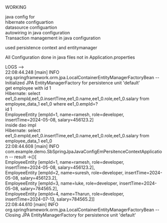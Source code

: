 


WORKING  

java config for   
hibernate configuartion  
datasource configuartion  
autowiring in java configuration  
Transaction management in java configuration  

used persistence context and entitymanager  


All Configuration done in java files not in Application.properties  

LOGS -->  
22:08:44.248 [main] INFO org.springframework.orm.jpa.LocalContainerEntityManagerFactoryBean -- Initialized JPA EntityManagerFactory for persistence unit 'default'  
get employee with id 1  
Hibernate: select ee1_0.empId,ee1_0.insertTime,ee1_0.name,ee1_0.role,ee1_0.salary from employee_data_1 ee1_0 where ee1_0.empId=?  
id 1   
EmployeeEntity [empId=1, name=ramesh, role=developer, insertTime=2024-05-08, salary=456123.2]  
inside dao impl  
Hibernate: select ee1_0.empId,ee1_0.insertTime,ee1_0.name,ee1_0.role,ee1_0.salary from employee_data_1 ee1_0  
22:08:44.608 [main] INFO com.example.demo.SbSpringJpaJavaConfigEmPersitenceContextApplication -- result ->{}[  
EmployeeEntity [empId=1, name=ramesh, role=developer, insertTime=2024-05-08, salary=456123.2],   
EmployeeEntity [empId=2, name=suresh, role=developer, insertTime=2024-05-08, salary=456123.2],   
EmployeeEntity [empId=3, name=luke, role=developer, insertTime=2024-05-08, salary=784565.2],   
EmployeeEntity [empId=4, name=Tharun, role=developer, insertTime=2024-07-13, salary=784565.2]]  
22:08:44.610 [main] INFO org.springframework.orm.jpa.LocalContainerEntityManagerFactoryBean -- Closing JPA EntityManagerFactory for    persistence unit 'default'  

